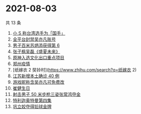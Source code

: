 # 2021-08-03

共 13 条

<!-- BEGIN -->
<!-- 最后更新时间 Tue Aug 03 2021 10:04:35 GMT+0800 (China Standard Time) -->

1. [小 S 称台湾选手为「国手」](https://www.zhihu.com/search?q=小s)
1. [全平台封禁吴亦凡账号](https://www.zhihu.com/search?q=吴亦凡封号)
1. [男子百米苏炳添获得第 6](https://www.zhihu.com/search?q=苏炳添)
1. [张子枫吴磊《盛夏未来》](https://www.zhihu.com/search?q=盛夏未来)
1. [原神入选文化出口重点项目](https://www.zhihu.com/search?q=原神)
1. [郑州疫情](https://www.zhihu.com/search?q=郑州)
1. [纸嫁衣 2 奘铃村](https://www.zhihu.com/search?q=纸嫁衣 2)
1. [江苏新增本土确诊 40 例](https://www.zhihu.com/search?q=江苏疫情)
1. [游戏昵称含吴亦凡可免费改](https://www.zhihu.com/search?q=逆水寒)
1. [崔健生日](https://www.zhihu.com/search?q=崔健)
1. [射击男子 50 米步枪三姿张常鸿夺金](https://www.zhihu.com/search?q=张常鸿)
1. [特利迦奥特曼第四集](https://www.zhihu.com/search?q=特利迦奥特曼)
1. [巩立姣夺得铅球金牌](https://www.zhihu.com/search?q=铅球金牌)

<!-- END -->
